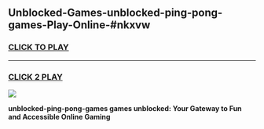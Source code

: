 
## Unblocked-Games-unblocked-ping-pong-games-Play-Online-#nkxvw
<h3>
<a href="https://premium.freeplayer.one?title=unblocked-ping-pong-games&ref=27F">CLICK TO PLAY</a></h3>
<hr>

<h3>
<a href="https://premium.freeplayer.one?title=unblocked-ping-pong-games&ref=27F">CLICK 2 PLAY</a>
  
</h3>

<a href="https://premium.freeplayer.one?title=unblocked-ping-pong-games&ref=27F"><img src="https://clearcache.store/games.png"></a>


**unblocked-ping-pong-games games unblocked: Your Gateway to Fun and Accessible Online Gaming**
